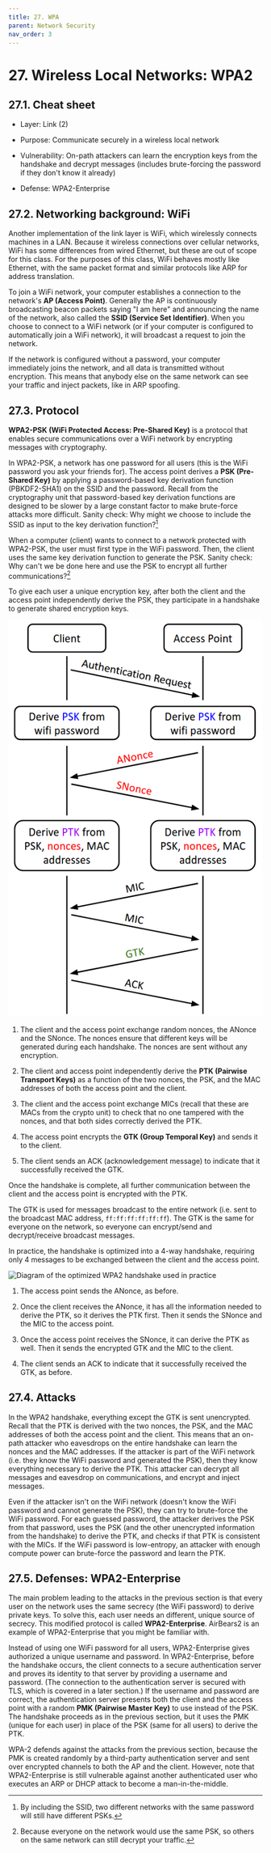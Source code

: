 ```yaml
---
title: 27. WPA
parent: Network Security
nav_order: 3
---
```


# 27. Wireless Local Networks: WPA2

## 27.1. Cheat sheet

- Layer: Link (2)

- Purpose: Communicate securely in a wireless local network

- Vulnerability: On-path attackers can learn the encryption keys from the
  handshake and decrypt messages (includes brute-forcing the password if they
  don't know it already)

- Defense: WPA2-Enterprise

## 27.2. Networking background: WiFi

Another implementation of the link layer is WiFi, which wirelessly connects
machines in a LAN. Because it wireless connections over cellular networks, WiFi
has some differences from wired Ethernet, but these are out of scope for this
class. For the purposes of this class, WiFi behaves mostly like Ethernet, with
the same packet format and similar protocols like ARP for address translation.

To join a WiFi network, your computer establishes a connection to the network's
**AP (Access Point)**. Generally the AP is continuously broadcasting beacon
packets saying "I am here" and announcing the name of the network, also called
the **SSID (Service Set Identifier)**. When you choose to connect to a WiFi
network (or if your computer is configured to automatically join a WiFi
network), it will broadcast a request to join the network.

If the network is configured without a password, your computer immediately joins
the network, and all data is transmitted without encryption. This means that
anybody else on the same network can see your traffic and inject packets, like
in ARP spoofing.

## 27.3. Protocol

**WPA2-PSK (WiFi Protected Access: Pre-Shared Key)** is a protocol that enables
secure communications over a WiFi network by encrypting messages with
cryptography.

In WPA2-PSK, a network has one password for all users (this is the WiFi password
you ask your friends for). The access point derives a **PSK (Pre-Shared Key)**
by applying a password-based key derivation function (PBKDF2-SHA1) on the SSID
and the password. Recall from the cryptography unit that password-based key
derivation functions are designed to be slower by a large constant factor to
make brute-force attacks more difficult. Sanity check: Why might we choose to
include the SSID as input to the key derivation function?[^1]

When a computer (client) wants to connect to a network protected with WPA2-PSK,
the user must first type in the WiFi password. Then, the client uses the same
key derivation function to generate the PSK. Sanity check: Why can't we be done
here and use the PSK to encrypt all further communications?[^2]

To give each user a unique encryption key, after both the client and the access
point independently derive the PSK, they participate in a handshake to generate
shared encryption keys.

![Diagram of the WPA2 handshake](/assets/images/network/wpa/wpa2.png)

1. The client and the access point exchange random nonces, the ANonce and the
   SNonce. The nonces ensure that different keys will be generated during each
   handshake. The nonces are sent without any encryption.

2. The client and access point independently derive the **PTK (Pairwise
   Transport Keys)** as a function of the two nonces, the PSK, and the MAC
   addresses of both the access point and the client.

3. The client and the access point exchange MICs (recall that these are MACs
   from the crypto unit) to check that no one tampered with the nonces, and that
   both sides correctly derived the PTK.

4. The access point encrypts the **GTK (Group Temporal Key)** and sends it to
   the client.

5. The client sends an ACK (acknowledgement message) to indicate that it
   successfully received the GTK.

Once the handshake is complete, all further communication between the client and
the access point is encrypted with the PTK.

The GTK is used for messages broadcast to the entire network (i.e. sent to the
broadcast MAC address, `ff:ff:ff:ff:ff:ff`). The GTK is the same for everyone on
the network, so everyone can encrypt/send and decrypt/receive broadcast
messages.

In practice, the handshake is optimized into a 4-way handshake, requiring only 4
messages to be exchanged between the client and the access point.

![Diagram of the optimized WPA2 handshake used in
practice](/assets/images/network/wpa/wpa2-real.png)

1. The access point sends the ANonce, as before.

2. Once the client receives the ANonce, it has all the information needed to
   derive the PTK, so it derives the PTK first. Then it sends the SNonce and the
   MIC to the access point.

3. Once the access point receives the SNonce, it can derive the PTK as well.
   Then it sends the encrypted GTK and the MIC to the client.

4. The client sends an ACK to indicate that it successfully received the GTK, as
   before.

## 27.4. Attacks

In the WPA2 handshake, everything except the GTK is sent unencrypted. Recall
that the PTK is derived with the two nonces, the PSK, and the MAC addresses of
both the access point and the client. This means that an on-path attacker who
eavesdrops on the entire handshake can learn the nonces and the MAC addresses.
If the attacker is part of the WiFi network (i.e. they know the WiFi password
and generated the PSK), then they know everything necessary to derive the PTK.
This attacker can decrypt all messages and eavesdrop on communications, and
encrypt and inject messages.

Even if the attacker isn't on the WiFi network (doesn't know the WiFi password
and cannot generate the PSK), they can try to brute-force the WiFi password. For
each guessed password, the attacker derives the PSK from that password, uses the
PSK (and the other unencrypted information from the handshake) to derive the
PTK, and checks if that PTK is consistent with the MICs. If the WiFi password is
low-entropy, an attacker with enough compute power can brute-force the password
and learn the PTK.

## 27.5. Defenses: WPA2-Enterprise

The main problem leading to the attacks in the previous section is that every
user on the network uses the same secrecy (the WiFi password) to derive private
keys. To solve this, each user needs an different, unique source of secrecy.
This modified protocol is called **WPA2-Enterprise**. AirBears2 is an example of
WPA2-Enterprise that you might be familiar with.

Instead of using one WiFi password for all users, WPA2-Enterprise gives
authorized a unique username and password. In WPA2-Enterprise, before the
handshake occurs, the client connects to a secure authentication server and
proves its identity to that server by providing a username and password. (The
connection to the authentication server is secured with TLS, which is covered in
a later section.) If the username and password are correct, the authentication
server presents both the client and the access point with a random **PMK
(Pairwise Master Key)** to use instead of the PSK. The handshake proceeds as in
the previous section, but it uses the PMK (unique for each user) in place of the
PSK (same for all users) to derive the PTK.

WPA-2 defends against the attacks from the previous section, because the PMK is
created randomly by a third-party authentication server and sent over encrypted
channels to both the AP and the client. However, note that WPA2-Enterprise is
still vulnerable against another authenticated user who executes an ARP or DHCP
attack to become a man-in-the-middle.

[^1]:
    By including the SSID, two different networks with the same password will
    still have different PSKs.

[^2]:
    Because everyone on the network would use the same PSK, so others on the
    same network can still decrypt your traffic.
